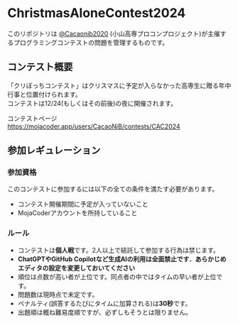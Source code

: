 # ChristmasAloneContest2024
このリポジトリは [@Cacaonib2020](https://github.com/Cacaonib2020) (小山高専プロコンプロジェクト)が主催するプログラミングコンテストの問題を管理するものです。

## コンテスト概要
「クリぼっちコンテスト」はクリスマスに予定が入らなかった高専生に贈る年中行事と位置付けられます。  
コンテストは12/24(もしくはその前後)の夜に開催されます。  

コンテストページ  
https://mojacoder.app/users/CacaoNiB/contests/CAC2024  

## 参加レギュレーション
### 参加資格
このコンテストに参加するには以下の全ての条件を満たす必要があります。
- コンテスト開催期間に予定が入っていないこと
- MojaCoderアカウントを所持していること
### ルール
- コンテストは**個人戦**です。2人以上で結託して参加する行為は禁じます。
- **ChatGPTやGitHub Copilotなど生成AIの利用は全面禁止です．あらかじめエディタの設定を変更しておいてください**
- 順位は点数が高い者が上位です。同点者の中ではタイムの早い者が上位です。
- 問題数は現時点で未定です。
- ペナルティ(誤答するたびにタイムに加算される)は**30秒**です。
- 出題順は概ね難易度順ですが、必ずしもそうとは限りません。
